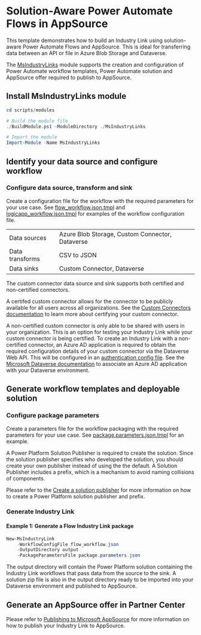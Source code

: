 # Solution-Aware Power Automate Flows in AppSource

This template demonstrates how to build an Industry Link using solution-aware Power Automate Flows and AppSource. This is ideal for transferring data between an API or file in Azure Blob Storage and Dataverse.

The [MsIndustryLinks](scripts/modules/MsIndustryLinks/README.md) module supports the creation and configuration of Power Automate workflow templates, Power Automate solution and AppSource offer required to publish to AppSource.

## Install MsIndustryLinks module

```powershell
cd scripts/modules

# Build the module file
./BuildModule.ps1 -ModuleDirectory ./MsIndustryLinks

# Import the module
Import-Module -Name MsIndustryLinks
```

## Identify your data source and configure workflow

### Configure data source, transform and sink

Create a configuration file for the workflow with the required parameters for your use case. See [flow_workflow.json.tmpl](flow_workflow.json.tmpl) and [logicapp_workflow.json.tmpl](logicapp_workflow.json.tmpl) for examples of the workflow configuration file.

|                 |                                                 |
| --------------- | ----------------------------------------------- |
| Data sources    | Azure Blob Storage, Custom Connector, Dataverse |
| Data transforms | CSV to JSON                                     |
| Data sinks      | Custom Connector, Dataverse                     |

The custom connector data source and sink supports both certified and non-certified connectors.

A certifed custom connector allows for the connector to be publicly available for all users across all organizations. See the [Custom Connectors documentation](connectors/power_platform_custom_connector/README.md) to learn more about certifying your custom connector.

A non-certified custom connector is only able to be shared with users in your organization. This is an option for testing your Industry Link while your custom connector is being certified.
To create an Industry Link with a non-certified connector, an Azure AD application is required to obtain the required configuration details of your custom connector via the Dataverse Web API. This will be configured in an [authentication config file](scripts/modules/MsIndustryLinks/templates/auth.json.tmpl). See the [Microsoft Dataverse documentation](https://learn.microsoft.com/en-us/power-apps/developer/data-platform/build-web-applications-server-server-s2s-authentication) to associate an Azure AD application with your Dataverse environment.

## Generate workflow templates and deployable solution

### Configure package parameters

Create a parameters file for the workflow packaging with the required parameters for your use case. See [package.parameters.json.tmpl](scripts/modules/MsIndustryLinks/templates/package/package.parameters.json.tmpl) for an example.

A Power Platform Solution Publisher is required to create the solution. Since the solution publisher specifies who developed the solution, you should create your own publisher instead of using the the default. A Solution Publisher includes a prefix, which is a mechanism to avoid naming collisions of components.

Please refer to the [Create a solution publisher](https://learn.microsoft.com/en-us/power-apps/maker/data-platform/create-solution#create-a-solution-publisher) for more information on how to create a Power Platform solution publisher and prefix.

### Generate Industry Link

#### Example 1: Generate a Flow Industry Link package

```powershell
New-MsIndustryLink
    -WorkflowConfigFile flow_workflow.json
    -OutputDirectory output
    -PackageParametersFile package.parameters.json
```

The output directory will contain the Power Platform solution containing the Industry Link workflows that pass data from the source to the sink. A solution zip file is also in the output directory ready to be imported into your Dataverse environment and published to AppSource.

## Generate an AppSource offer in Partner Center

Please refer to [Publishing to Microsoft AppSource](scripts/modules/MsIndustryLinks/publish/appsource/AppSourcePublishing.md) for more information on how to publish your Industry Link to AppSource.
